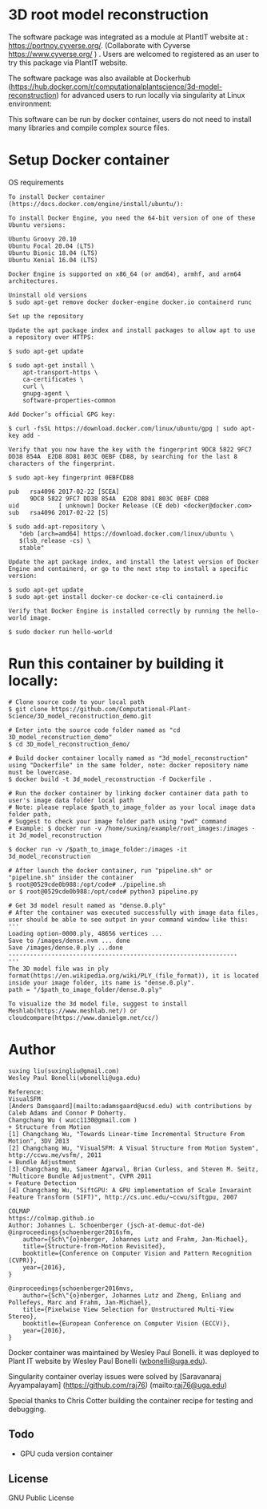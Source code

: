 # 3D root model reconstruction

The software package was integrated as a module at PlantIT website at : https://portnoy.cyverse.org/.
(Collaborate with Cyverse https://www.cyverse.org/ ) . Users are welcomed to registered as an user to try this package via PlantIT website. 

The software package was also available at Dockerhub (https://hub.docker.com/r/computationalplantscience/3d-model-reconstruction) for advanced users to run locally via singularity at Linux environment: 

This software can be run by docker container, users do not need to install many libraries and compile complex source files. 
 
# Setup Docker container

OS requirements

    To install Docker container (https://docs.docker.com/engine/install/ubuntu/): 

    To install Docker Engine, you need the 64-bit version of one of these Ubuntu versions:

    Ubuntu Groovy 20.10
    Ubuntu Focal 20.04 (LTS)
    Ubuntu Bionic 18.04 (LTS)
    Ubuntu Xenial 16.04 (LTS)

    Docker Engine is supported on x86_64 (or amd64), armhf, and arm64 architectures.

    Uninstall old versions
    $ sudo apt-get remove docker docker-engine docker.io containerd runc

    Set up the repository

    Update the apt package index and install packages to allow apt to use a repository over HTTPS:

    $ sudo apt-get update

    $ sudo apt-get install \
        apt-transport-https \
        ca-certificates \
        curl \
        gnupg-agent \
        software-properties-common

    Add Docker’s official GPG key:

    $ curl -fsSL https://download.docker.com/linux/ubuntu/gpg | sudo apt-key add -

    Verify that you now have the key with the fingerprint 9DC8 5822 9FC7 DD38 854A  E2D8 8D81 803C 0EBF CD88, by searching for the last 8 characters of the fingerprint.

    $ sudo apt-key fingerprint 0EBFCD88

    pub   rsa4096 2017-02-22 [SCEA]
          9DC8 5822 9FC7 DD38 854A  E2D8 8D81 803C 0EBF CD88
    uid           [ unknown] Docker Release (CE deb) <docker@docker.com>
    sub   rsa4096 2017-02-22 [S]

    $ sudo add-apt-repository \
       "deb [arch=amd64] https://download.docker.com/linux/ubuntu \
       $(lsb_release -cs) \
       stable"

    Update the apt package index, and install the latest version of Docker Engine and containerd, or go to the next step to install a specific version:

    $ sudo apt-get update
    $ sudo apt-get install docker-ce docker-ce-cli containerd.io

    Verify that Docker Engine is installed correctly by running the hello-world image.

    $ sudo docker run hello-world
    
# Run this container by building it locally:

    # Clone source code to your local path
    $ git clone https://github.com/Computational-Plant-Science/3D_model_reconstruction_demo.git
   
    # Enter into the source code folder named as "cd 3D_model_reconstruction_demo"
    $ cd 3D_model_reconstruction_demo/
   
    # Build docker container locally named as "3d_model_reconstruction" using "Dockerfile" in the same folder, note: docker repository name must be lowercase.
    $ docker build -t 3d_model_reconstruction -f Dockerfile .
   
    # Run the docker container by linking docker container data path to user's image data folder local path
    # Note: please replace $path_to_image_folder as your local image data folder path, 
    # Suggest to check your image folder path using "pwd" command
    # Example: $ docker run -v /home/suxing/example/root_images:/images -it 3d_model_reconstruction
   
    $ docker run -v /$path_to_image_folder:/images -it 3d_model_reconstruction
   
    # After launch the docker container, run "pipeline.sh" or "pipeline.sh" insider the container
    $ root@0529cde0b988:/opt/code# ./pipeline.sh
    or $ root@0529cde0b988:/opt/code# python3 pipeline.py

    # Get 3d model result named as "dense.0.ply"
    # After the container was executed successfully with image data files, user should be able to see output in your command window like this:
    '''
    Loading option-0000.ply, 48656 vertices ...
    Save to /images/dense.nvm ... done
    Save /images/dense.0.ply ...done
    ----------------------------------------------------------------
    '''
    The 3D model file was in ply format(https://en.wikipedia.org/wiki/PLY_(file_format)), it is located inside your image folder, its name is "dense.0.ply".
    path = "/$path_to_image_folder/dense.0.ply"
    
    To visualize the 3d model file, suggest to install Meshlab(https://www.meshlab.net/) or cloudcompare(https://www.danielgm.net/cc/)


# Author
    suxing liu(suxingliu@gmail.com)
    Wesley Paul Bonelli(wbonelli@uga.edu)
    
    Reference:
    VisualSFM
    [Anders Damsgaard](mailto:adamsgaard@ucsd.edu) with contributions by Caleb Adams and Connor P Doherty.
    Changchang Wu ( wucc1130@gmail.com )
    + Structure from Motion
    [1] Changchang Wu, "Towards Linear-time Incremental Structure From Motion", 3DV 2013
    [2] Changchang Wu, "VisualSFM: A Visual Structure from Motion System", http://ccwu.me/vsfm/, 2011
    + Bundle Adjustment
    [3] Changchang Wu, Sameer Agarwal, Brian Curless, and Steven M. Seitz, "Multicore Bundle Adjustment", CVPR 2011   
    + Feature Detection
    [4] Changchang Wu, "SiftGPU: A GPU implementation of Scale Invaraint Feature Transform (SIFT)", http://cs.unc.edu/~ccwu/siftgpu, 2007

    COLMAP
    https://colmap.github.io
    Author: Johannes L. Schoenberger (jsch-at-demuc-dot-de)
    @inproceedings{schoenberger2016sfm,
        author={Sch\"{o}nberger, Johannes Lutz and Frahm, Jan-Michael},
        title={Structure-from-Motion Revisited},
        booktitle={Conference on Computer Vision and Pattern Recognition (CVPR)},
        year={2016},
    }

    @inproceedings{schoenberger2016mvs,
        author={Sch\"{o}nberger, Johannes Lutz and Zheng, Enliang and Pollefeys, Marc and Frahm, Jan-Michael},
        title={Pixelwise View Selection for Unstructured Multi-View Stereo},
        booktitle={European Conference on Computer Vision (ECCV)},
        year={2016},
    }


   Docker container was maintained by Wesley Paul Bonelli. it was deployed to Plant IT website by Wesley Paul Bonelli (wbonelli@uga.edu).

   Singularity container overlay issues were solved by [Saravanaraj Ayyampalayam] (https://github.com/raj76) (mailto:raj76@uga.edu)

   Special thanks to Chris Cotter building the container recipe for testing and debugging.

   ## Todo
   - GPU cuda version container

   ## License
   GNU Public License
